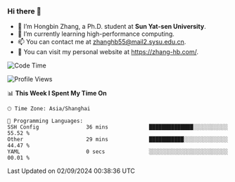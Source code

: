 ### Hi there 👋

- 🔭 I’m Hongbin Zhang, a Ph.D. student at **Sun Yat-sen University**.
- 🌱 I’m currently learning high-performance computing.
- 📫 You can contact me at zhanghb55@mail2.sysu.edu.cn.
- 👀 You can visit my personal website at https://zhang-hb.com/.

<!--START_SECTION:waka-->
![Code Time](http://img.shields.io/badge/Code%20Time-340%20hrs%2036%20mins-blue)

![Profile Views](http://img.shields.io/badge/Profile%20Views-0-blue)

📊 **This Week I Spent My Time On** 

```text
🕑︎ Time Zone: Asia/Shanghai

💬 Programming Languages: 
SSH Config               36 mins             ██████████████░░░░░░░░░░░   55.52 % 
Other                    29 mins             ███████████░░░░░░░░░░░░░░   44.47 % 
YAML                     0 secs              ░░░░░░░░░░░░░░░░░░░░░░░░░   00.01 % 
```


 Last Updated on 02/09/2024 00:38:36 UTC
<!--END_SECTION:waka-->
